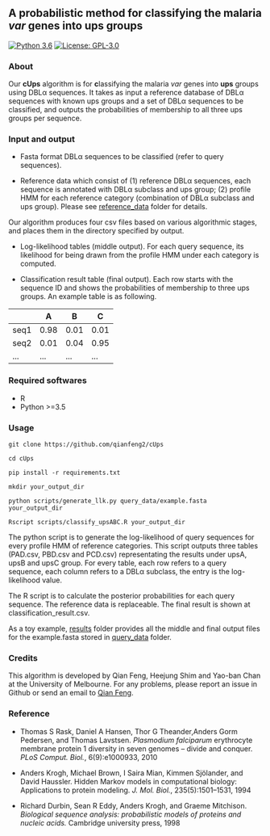 A probabilistic method for classifying the malaria *var* genes into ups groups 
-----------------------
[![Python 3.6](https://img.shields.io/pypi/pyversions/Django)](https://www.python.org/downloads/release/python-360/)
[![License: GPL-3.0](https://img.shields.io/cran/l/devtools)](https://opensource.org/licenses/GPL-3.0)

### About
Our **cUps** algorithm is for **c**lassifying the malaria *var* genes into **ups** groups using DBLα sequences. It takes as input a reference database of DBLα sequences with known ups groups and a set of DBLα sequences to be classified, and outputs the probabilities of membership to all three ups groups per sequence.




### Input and output 
- Fasta format DBLα sequences to be classified (refer to query sequences).


- Reference data which consist of (1) reference DBLα sequences, each sequence is annotated with DBLα subclass and ups group; (2) profile HMM for each reference category (combination of DBLα subclass and ups group). Please see [reference_data](https://github.com/qianfeng2/cUps/tree/main/reference_data) folder for details.


Our algorithm produces four csv files based on various algorithmic stages, and places them in the directory specified by output. 


- Log-likelihood tables (middle output). For each query sequence, its likelihood for being drawn from the profile HMM under each category is computed.


- Classification result table (final output). Each row starts with the sequence ID and shows the probabilities of membership to three ups groups. An example table is as following.  

|         | A  | B  | C  | 
| ------------|------------|------------|------------|
|seq1 | 0.98|0.01|0.01|
|seq2 | 0.01|0.04|0.95|
|... | ... |... |... |


### Required softwares
- R
- Python >=3.5


### Usage

```
git clone https://github.com/qianfeng2/cUps

cd cUps

pip install -r requirements.txt

mkdir your_output_dir 

python scripts/generate_llk.py query_data/example.fasta your_output_dir

Rscript scripts/classify_upsABC.R your_output_dir
```

The python script is to generate the log-likelihood of query sequences for every profile HMM of reference categories. This script outputs three tables (PAD.csv, PBD.csv and PCD.csv) representating the results under upsA, upsB and upsC group. For every table, each row refers to a query sequence, each column refers to a DBLα subclass, the entry is the log-likelihood value.

The R script is to calculate the posterior probabilities for each query sequence. The reference data is replaceable. The final result is shown at classification_result.csv.

As a toy example, [results](https://github.com/qianfeng2/cUps/tree/main/results) folder provides all the middle and final output files for the example.fasta stored in [query_data](https://github.com/qianfeng2/cUps/tree/main/query_data) folder. 


### Credits

This algorithm is developed by Qian Feng, Heejung Shim and Yao-ban Chan at the University of Melbourne. For any problems, please report an issue in Github or send an email to [Qian Feng](mailto:fengq2@student.unimelb.edu.au).



### Reference

- Thomas S Rask, Daniel A Hansen, Thor G Theander,Anders Gorm Pedersen, and Thomas Lavstsen. *Plasmodium falciparum* erythrocyte membrane protein 1 diversity in seven genomes – divide and conquer. *PLoS Comput. Biol.*, 6(9):e1000933, 2010

- Anders Krogh, Michael Brown, I Saira Mian, Kimmen Sjölander, and David Haussler. Hidden Markov models in computational biology: Applications to protein modeling. *J. Mol. Biol.*, 235(5):1501–1531, 1994

- Richard Durbin, Sean R Eddy, Anders Krogh, and Graeme Mitchison. *Biological sequence analysis: probabilistic models of proteins and nucleic acids.* Cambridge university press, 1998




